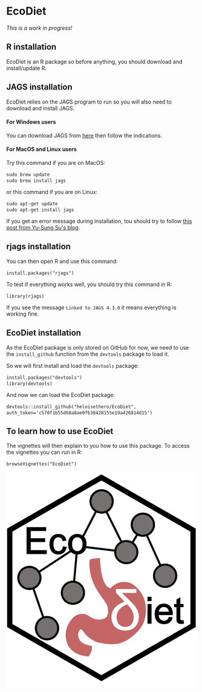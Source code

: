 # EcoDiet

*This is a work in progress!*

## R installation

EcoDiet is an R package so before anything, you should download and install/update R.

## JAGS installation

EcoDiet relies on the JAGS program to run so you will also need to download and install JAGS.

#### For Windows users

You can download JAGS from [here](https://sourceforge.net/projects/mcmc-jags/) then follow the indications.

#### For MacOS and Linux users

Try this command if you are on MacOS:
```
sudo brew update
sudo brew install jags
```

or this command if you are on Linux:
```
sudo apt-get update
sudo apt-get install jags
```

If you get an error message during installation, tou should try to follow [this post from Yu-Sung Su's blog](http://yusung.blogspot.com/2009/01/install-jags-and-rjags-in-fedora.html).

## rjags installation

You can then open R and use this command:
```
install.packages("rjags")
```

To test if everything works well, you should try this command in R:
```
library(rjags)
```
If you see the message `Linked to JAGS 4.3.0` it means everything is working fine.

## EcoDiet installation

As the EcoDiet package is only stored on GitHub for now, we need to use the `install_github` function from the `devtools` package to load it.

So we will first install and load the `devtools` package:

```{r, eval = FALSE}
install.packages("devtools")
library(devtools)
```

And now we can load the EcoDiet package:

```{r, eval = FALSE}
devtools::install_github("heloisethero/EcoDiet", auth_token='c570f1b55d68a8ae0fb38428155e19a426814d15')
```

## To learn how to use EcoDiet

The vignettes will then explain to you how to use this package. To access the vignettes you can run in R:
```
browseVignettes("EcoDiet")
```


![](man/figures/logo.PNG)
